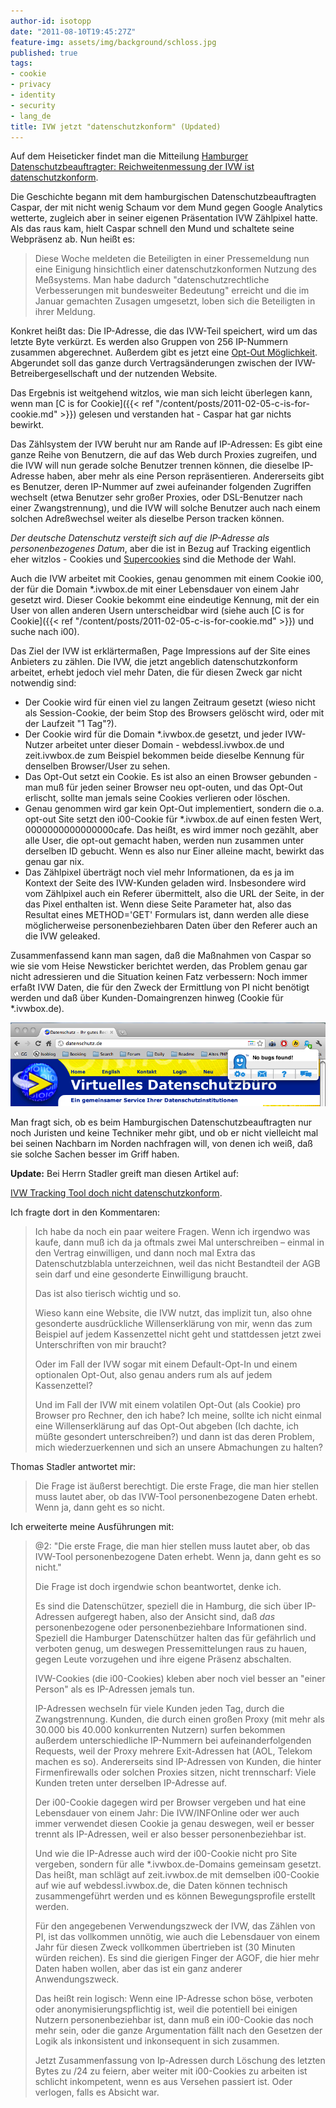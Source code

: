 ```yaml
---
author-id: isotopp
date: "2011-08-10T19:45:27Z"
feature-img: assets/img/background/schloss.jpg
published: true
tags:
- cookie
- privacy
- identity
- security
- lang_de
title: IVW jetzt "datenschutzkonform" (Updated)
---
```

Auf dem Heiseticker findet man die Mitteilung 
[Hamburger Datenschutzbeauftragter: Reichweitenmessung der IVW ist datenschutzkonform](http://www.heise.de/newsticker/meldung/Hamburger-Datenschutzbeauftragter-Reichweitenmessung-der-IVW-ist-datenschutzkonform-1320862.html).

Die Geschichte begann mit dem hamburgischen Datenschutzbeauftragten Caspar,
der mit nicht wenig Schaum vor dem Mund gegen Google Analytics wetterte,
zugleich aber in seiner eigenen Präsentation IVW Zählpixel hatte. Als das
raus kam, hielt Caspar schnell den Mund und schaltete seine Webpräsenz ab.
Nun heißt es: 

> Diese Woche meldeten die Beteiligten in einer Pressemeldung nun eine
> Einigung hinsichtlich einer datenschutzkonformen Nutzung des Meßsystems.
> Man habe dadurch "datenschutzrechtliche Verbesserungen mit bundesweiter
> Bedeutung" erreicht und die im Januar gemachten Zusagen umgesetzt, loben
> sich die Beteiligten in ihrer Meldung.

Konkret heißt das: Die IP-Adresse, die das IVW-Teil speichert, wird um das
letzte Byte verkürzt. Es werden also Gruppen von 256 IP-Nummern zusammen
abgerechnet. Außerdem gibt es jetzt eine 
[Opt-Out Möglichkeit](https://optout.ivwbox.de). Abgerundet soll das ganze durch
Vertragsänderungen zwischen der IVW-Betreibergesellschaft und der nutzenden
Website.

Das Ergebnis ist weitgehend witzlos, wie man sich leicht überlegen kann,
wenn man 
[C is for Cookie]({{< ref "/content/posts/2011-02-05-c-is-for-cookie.md" >}})
gelesen und verstanden hat - Caspar hat gar nichts bewirkt.

Das Zählsystem der IVW beruht nur am Rande auf IP-Adressen: Es gibt eine
ganze Reihe von Benutzern, die auf das Web durch Proxies zugreifen, und die
IVW will nun gerade solche Benutzer trennen können, die dieselbe IP-Adresse
haben, aber mehr als eine Person repräsentieren. Andererseits gibt es
Benutzer, deren IP-Nummer auf zwei aufeinander folgenden Zugriffen wechselt
(etwa Benutzer sehr großer Proxies, oder DSL-Benutzer nach einer
Zwangstrennung), und die IVW will solche Benutzer auch nach einem solchen
Adreßwechsel weiter als dieselbe Person tracken können.

*Der deutsche Datenschutz versteift sich auf die IP-Adresse als personenbezogenes Datum*,
aber die ist in Bezug auf Tracking eigentlich eher witzlos - Cookies und 
[Supercookies](http://www.heise.de/tp/blogs/6/150231) sind die Methode der Wahl.

Auch die IVW arbeitet mit Cookies, genau genommen mit einem Cookie i00, der
für die Domain \*.ivwbox.de mit einer Lebensdauer von einem Jahr gesetzt
wird. Dieser Cookie bekommt eine eindeutige Kennung, mit der ein User von
allen anderen Usern unterscheidbar wird (siehe auch 
[C is for Cookie]({{< ref "/content/posts/2011-02-05-c-is-for-cookie.md" >}})
und suche nach i00).

Das Ziel der IVW ist erklärtermaßen, Page Impressions auf der Site eines
Anbieters zu zählen. Die IVW, die jetzt angeblich datenschutzkonform
arbeitet, erhebt jedoch viel mehr Daten, die für diesen Zweck gar nicht
notwendig sind: 

- Der Cookie wird für einen viel zu langen Zeitraum gesetzt (wieso nicht als
  Session-Cookie, der beim Stop des Browsers gelöscht wird, oder mit der
  Laufzeit "1 Tag"?).
- Der Cookie wird für die Domain *.ivwbox.de gesetzt, und jeder IVW-Nutzer
  arbeitet unter dieser Domain - webdessl.ivwbox.de und zeit.ivwbox.de zum
  Beispiel bekommen beide dieselbe Kennung für denselben Browser/User zu
  sehen.
- Das Opt-Out setzt ein Cookie. Es ist also an einen Browser gebunden - man
  muß für jeden seiner Browser neu opt-outen, und das Opt-Out erlischt,
  sollte man jemals seine Cookies verlieren oder löschen.
- Genau genommen wird gar kein Opt-Out implementiert, sondern die o.a.
  opt-out Site setzt den i00-Cookie für *.ivwbox.de auf einen festen Wert,
  0000000000000000cafe. Das heißt, es wird immer noch gezählt, aber alle
  User, die opt-out gemacht haben, werden nun zusammen unter derselben ID
  gebucht. Wenn es also nur Einer alleine macht, bewirkt das genau gar nix.
- Das Zählpixel überträgt noch viel mehr Informationen, da es ja im Kontext
  der Seite des IVW-Kunden geladen wird. Insbesondere wird vom Zählpixel
  auch ein Referer übermittelt, also die URL der Seite, in der das Pixel
  enthalten ist. Wenn diese Seite Parameter hat, also das Resultat eines
  METHOD='GET' Formulars ist, dann werden alle diese möglicherweise
  personenbeziehbaren Daten über den Referer auch an die IVW geleaked.

Zusammenfassend kann man sagen, daß die Maßnahmen von Caspar so wie sie vom
Heise Newsticker berichtet werden, das Problem genau gar nicht adressieren
und die Situation keinen Fatz verbessern: Noch immer erfaßt IVW Daten, die
für den Zweck der Ermittlung von PI nicht benötigt werden und daß über
Kunden-Domaingrenzen hinweg (Cookie für *.ivwbox.de).

![](/uploads/datenschutz-ghostery.png)


Man fragt sich, ob es beim Hamburgischen Datenschutzbeauftragten nur noch
Juristen und keine Techniker mehr gibt, und ob er nicht vielleicht mal bei
seinen Nachbarn im Norden nachfragen will, von denen ich weiß, daß sie
solche Sachen besser im Griff haben.

**Update:** Bei Herrn Stadler greift man diesen Artikel auf: 

[IVW Tracking Tool doch nicht datenschutzkonform](http://www.internet-law.de/2011/08/ivw-tracking-tool-doch-nicht-datenschutzkonform.html).

Ich fragte dort in den Kommentaren: 

> Ich habe da noch ein paar weitere Fragen. Wenn ich irgendwo was kaufe,
> dann muß ich da ja oftmals zwei Mal unterschreiben – einmal in den Vertrag
> einwilligen, und dann noch mal Extra das Datenschutzblabla unterzeichnen,
> weil das nicht Bestandteil der AGB sein darf und eine gesonderte
> Einwilligung braucht.
> 
> Das ist also tierisch wichtig und so.
> 
> Wieso kann eine Website, die IVW nutzt, das implizit tun, also ohne
> gesonderte ausdrückliche Willenserklärung von mir, wenn das zum Beispiel
> auf jedem Kassenzettel nicht geht und stattdessen jetzt zwei
> Unterschriften von mir braucht?
> 
> Oder im Fall der IVW sogar mit einem Default-Opt-In und einem optionalen
> Opt-Out, also genau anders rum als auf jedem Kassenzettel?
> 
> Und im Fall der IVW mit einem volatilen Opt-Out (als Cookie) pro Browser
> pro Rechner, den ich habe? Ich meine, sollte ich nicht einmal eine
> Willenserklärung auf das Opt-Out abgeben (Ich dachte, ich müßte gesondert
> unterschreiben?) und dann ist das deren Problem, mich wiederzuerkennen und
> sich an unsere Abmachungen zu halten?

Thomas Stadler antwortet mir: 

> Die Frage ist äußerst berechtigt. Die erste Frage, die man hier stellen
> muss lautet aber, ob das IVW-Tool personenbezogene Daten erhebt. Wenn ja,
> dann geht es so nicht.

Ich erweiterte meine Ausführungen mit: 

> @2: "Die erste Frage, die man hier stellen muss lautet aber, ob das
> IVW-Tool personenbezogene Daten erhebt. Wenn ja, dann geht es so nicht."
> 
> Die Frage ist doch irgendwie schon beantwortet, denke ich.
> 
> Es sind die Datenschützer, speziell die in Hamburg, die sich über
> IP-Adressen aufgeregt haben, also der Ansicht sind, daß *das*
> personenbezogene oder personenbeziehbare Informationen sind. Speziell die
> Hamburger Datenschützer halten das für gefährlich und verboten genug, um
> deswegen Pressemittelungen raus zu hauen, gegen Leute vorzugehen und ihre
> eigene Präsenz abschalten.
> 
> IVW-Cookies (die i00-Cookies) kleben aber noch viel besser an "einer
> Person" als es IP-Adressen jemals tun.
> 
> IP-Adressen wechseln für viele Kunden jeden Tag, durch die Zwangstrennung.
> Kunden, die durch einen großen Proxy (mit mehr als 30.000 bis 40.000
> konkurrenten Nutzern) surfen bekommen außerdem unterschiedliche IP-Nummern
> bei aufeinanderfolgenden Requests, weil der Proxy mehrere Exit-Adressen
> hat (AOL, Telekom machen es so). Andererseits sind IP-Adressen von Kunden,
> die hinter Firmenfirewalls oder solchen Proxies sitzen, nicht trennscharf:
> Viele Kunden treten unter derselben IP-Adresse auf.
> 
> Der i00-Cookie dagegen wird per Browser vergeben und hat eine Lebensdauer
> von einem Jahr: Die IVW/INFOnline oder wer auch immer verwendet diesen
> Cookie ja genau deswegen, weil er besser trennt als IP-Adressen, weil er
> also besser personenbeziehbar ist.
> 
> Und wie die IP-Adresse auch wird der i00-Cookie nicht pro Site vergeben,
> sondern für alle *.ivwbox.de-Domains gemeinsam gesetzt. Das heißt, man
> schlägt auf zeit.ivwbox.de mit demselben i00-Cookie auf wie auf
> webdessl.ivwbox.de, die Daten können technisch zusammengeführt werden und
> es können Bewegungsprofile erstellt werden.
> 
> Für den angegebenen Verwendungszweck der IVW, das Zählen von PI, ist das
> vollkommen unnötig, wie auch die Lebensdauer von einem Jahr für diesen
> Zweck vollkommen übertrieben ist (30 Minuten würden reichen). Es sind die
> gierigen Finger der AGOF, die hier mehr Daten haben wollen, aber das ist
> ein ganz anderer Anwendungszweck.
> 
> Das heißt rein logisch: Wenn eine IP-Adresse schon böse, verboten oder
> anonymisierungspflichtig ist, weil die potentiell bei einigen Nutzern
> personenbeziehbar ist, dann muß ein i00-Cookie das noch mehr sein, oder
> die ganze Argumentation fällt nach den Gesetzen der Logik als inkonsistent
> und inkonsequent in sich zusammen.
>
> Jetzt Zusammenfassung von Ip-Adressen durch Löschung des letzten Bytes zu
> /24 zu feiern, aber weiter mit i00-Cookies zu arbeiten ist schlicht
> inkompetent, wenn es aus Versehen passiert ist. Oder verlogen, falls es
> Absicht war.
